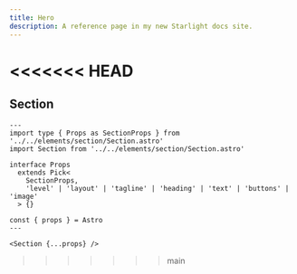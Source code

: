 ```yaml
---
title: Hero
description: A reference page in my new Starlight docs site.
---
```


<<<<<<< HEAD
=======
## Section

```astro
---
import type { Props as SectionProps } from '../../elements/section/Section.astro'
import Section from '../../elements/section/Section.astro'

interface Props
  extends Pick<
    SectionProps,
    'level' | 'layout' | 'tagline' | 'heading' | 'text' | 'buttons' | 'image'
  > {}

const { props } = Astro
---

<Section {...props} />

```
>>>>>>> main

